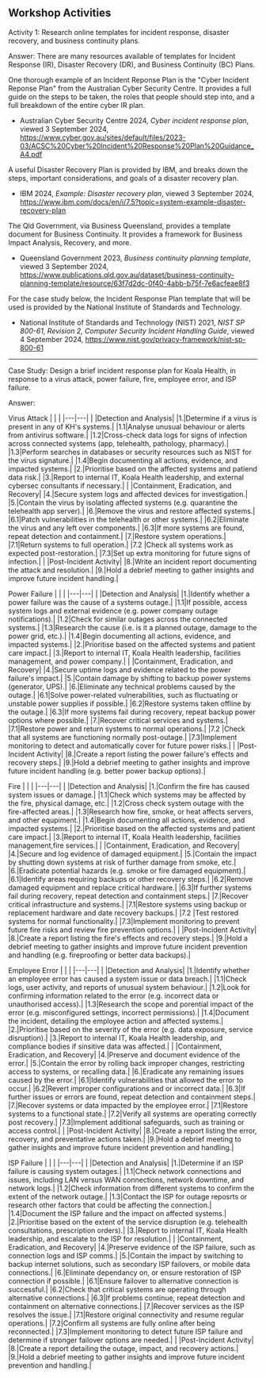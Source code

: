 Workshop Activities
---
Activity 1: Research online templates for incident response, disaster recovery, and business continuity plans. 

Answer:
There are many resources available of templates for Incident Response (IR), Disaster Recovery (DR), and Business Continuity (BC) Plans. 

One thorough example of an Incident Reponse Plan is the "Cyber Incident Reponse Plan" from the Australian Cyber Security Centre. It provides a full guide on the steps to be taken, the roles that people should step into, and a full breakdown of the entire cyber IR plan. 
- Australian Cyber Security Centre 2024, _Cyber incident response plan_, viewed 3 September 2024, https://www.cyber.gov.au/sites/default/files/2023-03/ACSC%20Cyber%20Incident%20Response%20Plan%20Guidance_A4.pdf

A useful Disaster Recovery Plan is provided by IBM, and breaks down the steps, important considerations, and goals of a disaster recovery plan.
- IBM 2024, _Example: Disaster recovery plan_, viewed 3 September 2024, https://www.ibm.com/docs/en/i/7.5?topic=system-example-disaster-recovery-plan

The Qld Government, via Business Queensland, provides a template document for Business Continuity. It provides a framework for Business Impact Analysis, Recovery, and more. 
- Queensland Government 2023, _Business continuity planning template_, viewed 3 September 2024, https://www.publications.qld.gov.au/dataset/business-continuity-planning-template/resource/63f7d2dc-0f40-4abb-b75f-7e6acfeae8f3

For the case study below, the Incident Response Plan template that will be used is provided by the National Institute of Standards and Technology.
- National Institute of Standards and Technology (NIST) 2021, _NIST SP 800-61, Revision 2, Computer Security Incident Handling Guide_, viewed 4 September 2024, https://www.nist.gov/privacy-framework/nist-sp-800-61

---
Case Study:
Design a brief incident response plan for Koala Health, in response to a virus attack, power failure, fire, employee error, and ISP failure.

Answer:

Virus Attack
| | |
|---|---|
| |Detection and Analysis|
|1.|Determine if a virus is present in any of KH's systems.|
|1.1|Analyse unusual behaviour or alerts from antivirus software.|
|1.2|Cross-check data logs for signs of infection across connected systems (app, telehealth, pathology, pharmacy).|
|1.3|Perform searches in databases or security resources such as NIST for the virus signature.|
|1.4|Begin documenting all actions, evidence, and impacted systems.|
|2.|Prioritise based on the affected systems and patiend data risk.|
|3.|Report to internal IT, Koala Health leadership, and external cybersec consultants if necessary.|
| |Containment, Eradication, and Recovery|
|4.|Secure system logs and affected devices for investigation.|
|5.|Contain the virus by isolating affected systems (e.g. quarantine the telehealth app server).|
|6.|Remove the virus and restore affected systems.|
|6.1|Patch vulnerabilities in the telehealth or other systems.|
|6.2|Eliminate the virus and any left over components.|
|6.3|If more systems are found, repeat detection and containment.|
|7.|Restore system operations.|
|7.1|Return systems to full operation.|
|7.2 |Check all systems work as expected post-restoration.|
|7.3|Set up extra monitoring for future signs of infection.|
| |Post-Incident Activity|
|8.|Write an incident report documenting the attack and resolution.|
|9.|Hold a debrief meeting to gather insights and improve future incident handling.|

Power Failure
| | |
|---|---|
| |Detection and Analysis|
|1.|Identify whether a power failure was the cause of a systems outage.|
|1.1|If possible, access system logs and external evidence (e.g. power company outage notifications).|
|1.2|Check for similar outages across the connected systems.|
|1.3|Research the cause (i.e. is it a planned outage, damage to the power grid, etc.).|
|1.4|Begin documenting all actions, evidence, and impacted systems.|
|2.|Prioritise based on the affected systems and patient care impact.|
|3.|Report to internal IT, Koala Health leadership, facilities management, and power company.|
| |Containment, Eradication, and Recovery|
|4.|Secure uptime logs and evidence related to the power failure's impact.|
|5.|Contain damage by shifting to backup power systems (generator, UPS).|
|6.|Eliminate any technical problems caused by the outage.|
|6.1|Solve power-related vulnerabilities, such as fluctuating or unstable power supplies if possible.|
|6.2|Restore systems taken offline by the outage.|
|6.3|If more systems fail during recovery, repeat backup power options where possible.|
|7.|Recover critical services and systems.|
|7.1|Restore power and return systems to normal operations.|
|7.2 |Check that all systems are functioning normally post-outage.|
|7.3|Implement monitoring to detect and automatically cover for future power risks.|
| |Post-Incident Activity|
|8.|Create a report listing the power failure's effects and recovery steps.|
|9.|Hold a debrief meeting to gather insights and improve future incident handling (e.g. better power backup options).|

Fire
| | |
|---|---|
| |Detection and Analysis|
|1.|Confirm the fire has caused system issues or damage.|
|1.1|Check which systems may be affected by the fire, physical damage, etc.|
|1.2|Cross check system outage with the fire-affected areas.|
|1.3|Research how fire, smoke, or heat affects servers, and other equpiment.|
|1.4|Begin documenting all actions, evidence, and impacted systems.|
|2.|Prioritise based on the affected systems and patient care impact.|
|3.|Report to internal IT, Koala Health leadership, facilities management,fire services.|
| |Containment, Eradication, and Recovery|
|4.|Secure and log evidence of damaged equipment.|
|5.|Contain the impact by shutting down systems at risk of further damage from smoke, etc.|
|6.|Eradicate potential hazards (e.g. smoke or fire damaged equipment).|
|6.1|Identify areas requiring backups or other recovery steps.|
|6.2|Remove damaged equipment and replace critical hardware.|
|6.3|If further systems fail during recovery, repeat detection and containment steps.|
|7.|Recover critical infrastructure and systems.|
|7.1|Restore systems using backup or replacement hardware and date recovery backups.|
|7.2 |Test restored systems for normal functionality.|
|7.3|Implement monitoring to prevent future fire risks and review fire prevention options.|
| |Post-Incident Activity|
|8.|Create a report listing the fire's effects and recovery steps.|
|9.|Hold a debrief meeting to gather insights and improve future incident prevention and handling (e.g. fireproofing or better data backups).|

Employee Error
| | |
|---|---|
| |Detection and Analysis|
|1.|Identify whether an employee error has caused a system issue or data breach.|
|1.1|Check logs, user activity, and reports of unusual system behaviour.|
|1.2|Look for confirming information related to the error (e.g. incorrect data or unauthorised access).|
|1.3|Research the scope and porential impact of the error (e.g. misconfigured settings, incorrect permissions).|
|1.4|Document the incident, detailing the employee action and affected systems.|
|2.|Prioritise based on the severity of the error (e.g. data exposure, service disruption).|
|3.|Report to internal IT, Koala Health leadership, and compliance bodies if sinsitive data was affected.|
| |Containment, Eradication, and Recovery|
|4.|Preserve and document evidence of the error.|
|5.|Contain the error by rolling back improper changes, restricting access to systems, or recalling data.|
|6.|Eradicate any remaining issues caused by the error.|
|6.1|Identify vulnerabilities that allowed the error to occur.|
|6.2|Revert improper configurations and or incorrect data.|
|6.3|If further issues or errors are found, repeat detection and containment steps.|
|7.|Recover systems or data impacted by the employee error.|
|7.1|Restore systems to a functional state.|
|7.2|Verify all systems are operating correctly post recovery.|
|7.3|Implement additional safeguards, such as training or access control.|
| |Post-Incident Activity|
|8.|Create a report listing the error, recovery, and preventative actions taken.|
|9.|Hold a debrief meeting to gather insights and improve future incident prevention and handling.|

ISP Failure
| | |
|---|---|
| |Detection and Analysis|
|1.|Determine if an ISP failure is causing system outages.|
|1.1|Check network connections and issues, including LAN versus WAN connections, network downtime, and network logs.|
|1.2|Check information from different systems to confirm the extent of the network outage.|
|1.3|Contact the ISP for outage reposrts or research other factors that could be affecting the connection.|
|1.4|Document the ISP failure and the impact on affected systems.|
|2.|Prioritise based on the extent of the service disruption (e.g. telehealth consultations, prescription orders).|
|3.|Report to internal IT, Koala Health leadership, and escalate to the ISP for resolution.|
| |Containment, Eradication, and Recovery|
|4.|Preserve evidence of the ISP failure, such as connection logs and ISP comms.|
|5.|Contain the impact by switching to backup internet solutions, such as secondary ISP failovers, or mobile data connections.|
|6.|Eliminate dependancy on, or ensure restoration of ISP connection if possible.|
|6.1|Ensure failover to alternative connection is successful.|
|6.2|Check that critical systems are operating through alternative connections.|
|6.3|If problems continue, repeat detection and containment on alternative connections.|
|7.|Recover services as the ISP resolves the issue.|
|7.1|Restore original connectivity and resume regular operations.|
|7.2|Confirm all systems are fully online after being reconnected.|
|7.3|Implement monitoring to detect future ISP failure and determine if stronger failover options are needed.|
| |Post-Incident Activity|
|8.|Create a report detailing the outage, impact, and recovery actions.|
|9.|Hold a debrief meeting to gather insights and improve future incident prevention and handling.|

